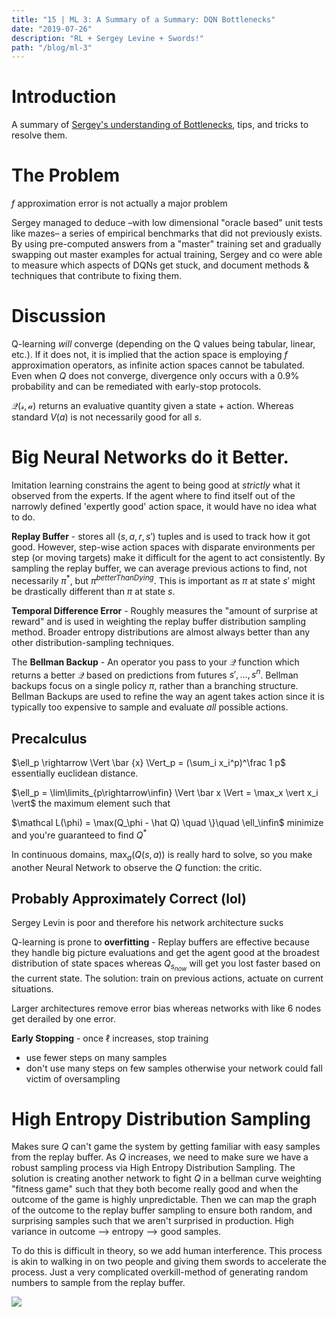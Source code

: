 ```yaml
---
title: "15 | ML 3: A Summary of a Summary: DQN Bottlenecks"
date: "2019-07-26"
description: "RL + Sergey Levine + Swords!"
path: "/blog/ml-3"
---
```



# Introduction
A summary of [Sergey's understanding of Bottlenecks](https://arxiv.org/pdf/1902.10250.pdf), tips, and tricks to resolve them.

# The Problem
$f$ approximation error is not actually a major problem

Sergey managed to deduce –with low dimensional "oracle based" unit tests like mazes– a series of empirical benchmarks that did not previously exists.  By using pre-computed answers from a "master" training set and gradually swapping out master examples for actual training, Sergey and co were able to measure which aspects of DQNs get stuck, and document methods & techniques that contribute to fixing them.

# Discussion
Q-learning _will_ converge (depending on the Q values being tabular, linear, etc.).  If it does not, it is implied that the action space is employing $f$ approximation operators, as infinite action spaces cannot be tabulated.  Even when $Q$ does not converge, divergence only occurs with a 0.9% probability and can be remediated with early-stop protocols.

$\mathcal {Q(s,a)}$ returns an evaluative quantity given a state + action. Whereas standard $V(a)$ is not necessarily good for all $s$.

# Big Neural Networks do it Better.

Imitation learning constrains the agent to being good at _strictly_ what it observed from the experts.  If the agent where to find itself out of the narrowly defined 'expertly good' action space, it would have no idea what to do.

**Replay Buffer** - stores all $(s, a, r, s')$ tuples and is used to track how it got good.  However, step-wise action spaces with disparate environments per step (or moving targets) make it difficult for the agent to act consistently.  By sampling the replay buffer, we can average previous actions to find, not necessarily $\pi^*$, but $\pi^{betterThanDying}$. This is important as $\pi$ at state $s'$ might be drastically different than $\pi$ at state $s$.

**Temporal Difference Error** - Roughly measures the "amount of surprise at reward" and is used in weighting the replay buffer distribution sampling method.  Broader entropy distributions are almost always better than any other distribution-sampling techniques.

The **Bellman Backup** - An operator you pass to your $\mathcal Q$ function which returns a better $\mathcal Q$ based on predictions from futures $s',..., s^n$.  Bellman backups focus on a single policy $\pi$, rather than a branching structure.  Bellman Backups are used to refine the way an agent takes action since it is typically too expensive to sample and evaluate _all_ possible actions.

## Precalculus

$\ell_p \rightarrow \Vert \bar {x} \Vert_p = (\sum_i x_i^p)^\frac 1 p$ essentially euclidean distance.

$\ell_p = \lim\limits_{p\rightarrow\infin} \Vert \bar x \Vert = \max_x \vert x_i \vert$ the maximum element such that

$\mathcal L(\phi) = \max(Q_\phi - \hat Q) \quad \}\quad \ell_\infin$  minimize and you're guaranteed to find $Q^*$

In continuous domains, $\max_a(Q(s,a))$ is really hard to solve, so you make another Neural Network to observe the $Q$ function: the critic.

## Probably Approximately Correct (lol)

Sergey Levin is poor and therefore his network architecture sucks

Q-learning is prone to **overfitting** - Replay buffers are effective because they handle big picture evaluations and get the agent good at the broadest distribution of state spaces whereas $Q_{s_{now}}$ will get you lost faster based on the current state. The solution: train on previous actions, actuate on current situations.

Larger architectures remove error bias whereas networks with like 6 nodes get derailed by one error.

**Early Stopping** - once $\ell$ increases, stop training
 - use fewer steps on many samples
 - don't use many steps on few samples otherwise your network could fall victim of oversampling

# High Entropy Distribution Sampling

Makes sure $Q$ can't game the system by getting familiar with easy samples from the replay buffer.  As $Q$ increases, we need to make sure we have a robust sampling process via High Entropy Distribution Sampling.  The solution is creating another network to fight $Q$ in a bellman curve weighting "fitness game" such that they both become really good and when the outcome of the game is highly unpredictable. Then we can map the graph of the outcome to the replay buffer sampling to ensure both random, and surprising samples such that we aren't surprised in production.  High variance in outcome --> entropy --> good samples.

To do this is difficult in theory, so we add human interference.  This process is akin to walking in on two people and giving them swords to accelerate the process.  Just a very complicated overkill-method of generating random numbers to sample from the replay buffer.

![](https://thumbs.gfycat.com/GreedyGiftedKitfox-small.gif)

